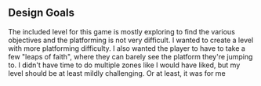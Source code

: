 ﻿## Design Goals
The included level for this game is mostly exploring to find the various objectives and the platforming is not very difficult. I wanted to create a level with more platforming difficulty. I also wanted the player to have to take a few "leaps of faith", where they can barely see the platform they're jumping to. I didn't have time to do multiple zones like I would have liked, but my level should be at least mildly challenging. Or at least, it was for me